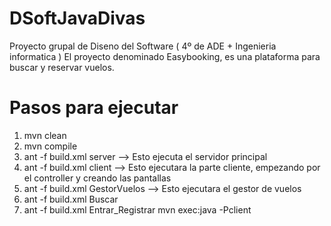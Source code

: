 # DSoftJavaDivas

Proyecto grupal de Diseno del Software ( 4º de ADE + Ingenieria informatica ) 
El proyecto denominado Easybooking, es una plataforma para buscar y reservar vuelos. 

# Pasos para ejecutar

1. mvn clean 
2. mvn compile
3. ant -f build.xml server --> Esto ejecuta el servidor principal
4. ant -f build.xml client --> Esto ejecutara la parte cliente, empezando por el controller y creando las pantallas
5. ant -f build.xml GestorVuelos --> Esto ejecutara el gestor de vuelos
6. ant -f build.xml Buscar
7. ant -f build.xml Entrar_Registrar
 mvn exec:java -Pclient